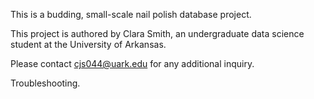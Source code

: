 This is a budding, small-scale nail polish database project.

This project is authored by Clara Smith, an undergraduate data science student at the University of Arkansas. 

Please contact cjs044@uark.edu for any additional inquiry.

Troubleshooting.
